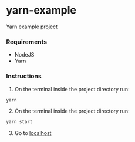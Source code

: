 # yarn-example
Yarn example project

### Requirements
- NodeJS
- Yarn

### Instructions

1. On the terminal inside the project directory run:
```bash
yarn
```
2. On the terminal inside the project directory run:
```bash
yarn start
``` 
3. Go to [localhost](http://localhost:3000)
